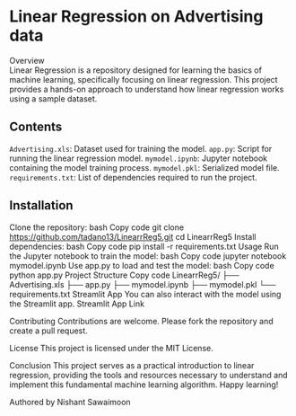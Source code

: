 # Linear Regression on Advertising data
Overview <br>
Linear Regression is a repository designed for learning the basics of machine learning, specifically focusing on linear regression. This project provides a hands-on approach to understand how linear regression works using a sample dataset. <br>

## Contents
`Advertising.xls`: Dataset used for training the model.
`app.py`: Script for running the linear regression model.
`mymodel.ipynb`: Jupyter notebook containing the model training process.
`mymodel.pkl`: Serialized model file.
`requirements.txt`: List of dependencies required to run the project.

## Installation
Clone the repository:
bash
Copy code
git clone https://github.com/tadano13/LinearrReg5.git
cd LinearrReg5
Install dependencies:
bash
Copy code
pip install -r requirements.txt
Usage
Run the Jupyter notebook to train the model:
bash
Copy code
jupyter notebook mymodel.ipynb
Use app.py to load and test the model:
bash
Copy code
python app.py
Project Structure
Copy code
LinearrReg5/
├── Advertising.xls
├── app.py
├── mymodel.ipynb
├── mymodel.pkl
└── requirements.txt
Streamlit App
You can also interact with the model using the Streamlit app. Streamlit App Link

Contributing
Contributions are welcome. Please fork the repository and create a pull request.

License
This project is licensed under the MIT License.

Conclusion
This project serves as a practical introduction to linear regression, providing the tools and resources necessary to understand and implement this fundamental machine learning algorithm. Happy learning!

Authored by Nishant Sawaimoon

